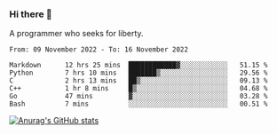 ### Hi there 👋

<!--
**shejialuo/shejialuo** is a ✨ _special_ ✨ repository because its `README.md` (this file) appears on your GitHub profile.

Here are some ideas to get you started:

- 🔭 I’m currently working on ...
- 🌱 I’m currently learning ...
- 👯 I’m looking to collaborate on ...
- 🤔 I’m looking for help with ...
- 💬 Ask me about ...
- 📫 How to reach me: ...
- 😄 Pronouns: ...
- ⚡ Fun fact: ...
-->

A programmer who seeks for liberty.

<!--START_SECTION:waka-->

```text
From: 09 November 2022 - To: 16 November 2022

Markdown      12 hrs 25 mins  ████████████▓░░░░░░░░░░░░   51.15 %
Python        7 hrs 10 mins   ███████▒░░░░░░░░░░░░░░░░░   29.56 %
C             2 hrs 13 mins   ██▒░░░░░░░░░░░░░░░░░░░░░░   09.13 %
C++           1 hr 8 mins     █▒░░░░░░░░░░░░░░░░░░░░░░░   04.68 %
Go            47 mins         ▓░░░░░░░░░░░░░░░░░░░░░░░░   03.28 %
Bash          7 mins          ░░░░░░░░░░░░░░░░░░░░░░░░░   00.51 %
```

<!--END_SECTION:waka-->

[![Anurag's GitHub stats](https://github-readme-stats.vercel.app/api?username=shejialuo&show_icons=true&theme=dracula)](https://github.com/anuraghazra/github-readme-stats)

